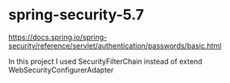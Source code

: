 # spring-security-5.7

https://docs.spring.io/spring-security/reference/servlet/authentication/passwords/basic.html


In this project I used SecurityFilterChain instead of extend WebSecurityConfigurerAdapter
